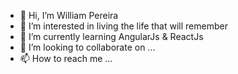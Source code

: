 - 👋 Hi, I’m William Pereira
- 👀 I’m interested in living the life that will remember
- 🌱 I’m currently learning AngularJs & ReactJs
- 💞️ I’m looking to collaborate on ...
- 📫 How to reach me ...

<!---
willivmpereira/willivmpereira is a ✨ special ✨ repository because its `README.md` (this file) appears on your GitHub profile.
You can click the Preview link to take a look at your changes.
--->
